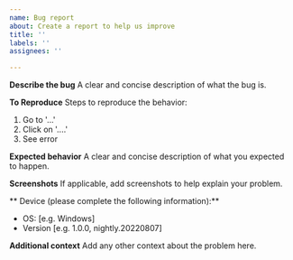 ```yaml
---
name: Bug report
about: Create a report to help us improve
title: ''
labels: ''
assignees: ''

---
```


**Describe the bug**
A clear and concise description of what the bug is.

**To Reproduce**
Steps to reproduce the behavior:
1. Go to '...'
2. Click on '....'
3. See error

**Expected behavior**
A clear and concise description of what you expected to happen.

**Screenshots**
If applicable, add screenshots to help explain your problem.

** Device (please complete the following information):**
 - OS: [e.g. Windows]
 - Version [e.g. 1.0.0, nightly.20220807]

**Additional context**
Add any other context about the problem here.
